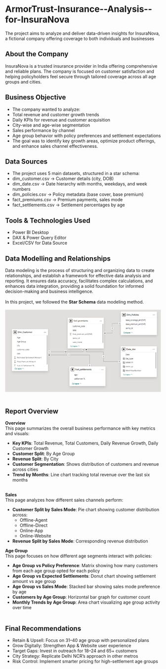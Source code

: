 # ArmorTrust-Insurance--Analysis--for-InsuraNova
The project aims to analyze and deliver data-driven insights for InsuraNova, a fictional company offering coverage to both individuals and businesses

## About the Company
InsuraNova is a trusted insurance provider in India offering comprehensive and reliable plans. The company is focused on customer satisfaction and helping policyholders feel secure through tailored coverage across all age groups and cities.<br />

## Business Objective
- The company wanted to analyze:<br />
- Total revenue and customer growth trends<br />
- Daily KPIs for revenue and customer acquisition<br />
- City-wise and age-wise segmentation<br />
- Sales performance by channel<br />
- Age group behavior with policy preferences and settlement expectations<br />
- The goal was to identify key growth areas, optimize product offerings, and enhance sales channel effectiveness.<br />

## Data Sources
- The project uses 5 main datasets, structured in a star schema:<br />
- dim_customer.csv → Customer details (city, DOB)<br />
- dim_date.csv → Date hierarchy with months, weekdays, and week numbers<br />
- dim_policies.csv → Policy metadata (base cover, base premium)<br />
- fact_premiums.csv → Premium payments, sales mode<br />
- fact_settlements.csv → Settlement percentages by age<br />

## Tools & Technologies Used
- Power BI Desktop<br />
- DAX & Power Query Editor<br />
- Excel/CSV for Data Source<br />

## Data Modelling and Relationships
Data modeling is the process of structuring and organizing data to create relationships, and establish a framework for effective data analysis and reporting. It ensures data accuracy, facilitates complex calculations, and enhances data integration, providing a solid foundation for informed decision-making and business intelligence.<br /><br />
In this project, we followed the **Star Schema** data modeling method.<br /><br />
![Data Model](https://github.com/Shubhamthombare1912/ArmorTrust-Insurance---Analysis--for-InsuraNova/blob/main/Data%20model%20InsuraNova.png)<br /><br />

## Report Overview

**Overview**<br />
This page summarizes the overall business performance with key metrics and visuals:<br />
- **Key KPIs**: Total Revenue, Total Customers, Daily Revenue Growth, Daily Customer Growth<br />
- **Customer Split**: By Age Group<br />
- **Revenue Split**: By City<br />
- **Customer Segmentation**: Shows distribution of customers and revenue across cities<br />
- **Trend by Months**: Line chart tracking total revenue over the last six months<br /><br />

**Sales**<br />
This page analyzes how different sales channels perform:<br />
- **Customer Split by Sales Mode**: Pie chart showing customer distribution across:<br />
  - Offline-Agent<br />
  - Offline-Direct<br />
  - Online-App<br />
  - Online-Website<br />
- **Revenue Split by Sales Mode**: Corresponding revenue distribution<br />

**Age Group**<br />
This page focuses on how different age segments interact with policies:<br />
- **Age Group vs Policy Preference**: Matrix showing how many customers from each age group opted for each policy<br />
- **Age Group vs Expected Settlements**: Donut chart showing settlement amount vs age group<br />
- **Age Group vs Sales Mode**: Stacked bar showing sales mode preference by age<br />
- **Customers by Age Group**: Horizontal bar graph for customer count<br />
- **Monthly Trends by Age Group**: Area chart visualizing age group activity over time<br /><br />

## Final Recommendations
- Retain & Upsell: Focus on 31–40 age group with personalized plans<br />
- Grow Digitally: Strengthen App & Website user experience<br />
- Target Gaps: Invest in outreach for 18–24 and 65+ customers<br />
- City Strategy: Replicate Delhi NCR’s approach in other metros<br />
- Risk Control: Implement smarter pricing for high-settlement age groups<br />


